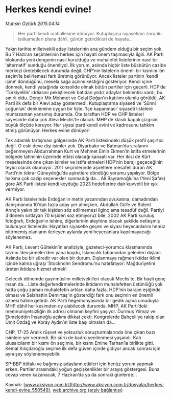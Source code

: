 # Herkes kendi evine!

*Muhsin Öztürk 2015.04.14*

<div class="pNewsDetailMainContent" itemprop="articleBody">
 <blockquote>
  <p>
   Her parti kendi mahallesine dönüyor. Kutuplaşma siyasetinin zorunlu istikametleri plana dâhil, günün getirdikleri de hayata...
  </p>
 </blockquote>
 <p>
  Yakın tarihte milletvekili aday listelerinin ana gündem olduğu bir seçim yok. Bu 7 Haziran seçimlerinin herkes için hayati önem taşımasıyla ilgili. AK Parti blokunda yeni dengenin nasıl kurulduğu ve muhalefet listelerinin nasıl bir ‘alternatif’ sunduğu önemliydi. İlk yorum, aslında hiçbir liste büsbütün cazibe merkezi üretebilecek durumda değil. CHP’nin listelerin önemli bir kısmını ‘ön seçim’le belirlemesi fark üretmiş görünüyor. Ancak listeler partinin ‘kendi içine’ döndüğünü, mesela sağa açılımı kestiğini gösteriyor. Kendi içine dönmek, kendi yatağında konsolide olmak bütün partiler için geçerli. HDP’de ‘Türkiyelilik’ iddiasını pekiştirecek batıdan yıldız adaylar beklentisi vardı, bu sınırlı oldu. Dengir Mir Mehmet ve Celal Doğan’ın katılımı olumlu görüldü. AK Parti ilk defa bir Alevi aday göstermedi. Kutuplaştırma siyaseti ve ‘Sünni çoğunluk’ denklemine uygun bir liste. ‘İçe kapanmacı’ siyaseti listelere muntazaman yansımış durumda. Öte taraftan HDP ve CHP listeleri sayesinde daha çok Alevi Meclis’te olacak. MHP de klasik kapalı çizgisini büyük ölçüde koruyor. Her siyasi parti kendi evini ve kadrosunu tahkim etmiş görünüyor. Herkes evine dönüyor!
 </p>
 <p>
  Tek adamlık tartışması gölgesinde AK Parti listesindeki düşük profil şaşırtıcı değil. O eski deve dişi isimler yok. Diyarbakır ve Batman’da sıralarını beğenmeyen Abdurrahman Kurt ve Mehmet Emin Ekmen’in istifa etmelerinin bölgede tahminin üzerinde etkisi olacağı kanaati var. Her ikisi de Kürt meselesinde öne çıkan isimler ve istifa etmeleri HDP’nin barajı geçeceğinin teyidi olarak okunuyor. 2011 seçimlerinde aşiretlere mesafeli duran AK Parti’nin tekrar Güneydoğu’da aşiretlere döndüğü yorumu yapılıyor. Bölge halkına çok cazip seçenekler sunmadığı da... Ali Bayramoğlu’na (Yeni Şafak) göre AK Parti listesi kendi koyduğu 2023 hedeflerine dair kuvvetli bir ışık vermiyor.
 </p>
 <p>
  AK Parti listelerinde Erdoğan’ın metin yazarından avukatına, damadından danışmanına 10’dan fazla aday yer almışken, Abdullah Gül’e ve Bülent Arınç’a yakın bir tek kişiden söz edilmemesi ilginç ama tesadüf değil. Partiyi 3 dönem sırtlayan 70 kişiden söz etmiyoruz bile. 2002 AK Parti kuruluş fotoğrafı, Erdoğan’ın lehine, diğerlerinin aleyhine olacak şekilde netleşmiş bulunuyor listelerde. Hayatları siyasetle geçen ve siyasi heyecanlarını henüz bitirmemiş olanların ilerleyen aylarda yeni heyecanlara kapılmayacağı söylenemez.
 </p>
 <p>
  AK Parti, Levent Gültekin’in analiziyle, gazeteci-yorumcu klasmanında tavrını ‘devşirmeler’den yana koydu, İslamcılık tabanından gelenleri dışladı. Aslında bu bir süredir var olan bir durum. Dışlanmaya rağmen iktidar iklimi içinde kalma uğraşı ‘Stockholm Sendromu’nu hatırlatıyor: Mağduriyetini üreten iktidara hizmet etmek!
 </p>
 <p>
  Gelecek dönemde gayrimüslim milletvekilleri olacak Meclis’te. Bir hayli genç insan da... Liste değerlendirmelerinde iktidarın muhalefetten üstünlüğü yok hatta çoğu zaman muhalefetin artıları daha fazla. HDP’nin barajın eşiğinde olması ve Selahattin Demirtaş’ın gösterdiği fark onu seçimin en önemli öznesi hâline getirdi. AK Parti hegemonyasında bir gedik açma umuduyla MHP dâhil her kesimden oy alabilecek durumda. MHP, AK Parti’deki memnuniyetsizliğin ilk adresi olmanın keyfini yaşıyor. Durmuş Yılmaz ve Ekmeleddin İhsanoğlu açılımı dikkat çekti. Kongrelerde Bahçeli’ye rakip olan Ümit Özdağ ve Koray Aydın’ın liste başı olmaları da…
 </p>
 <p>
  CHP, 17-25 Aralık rüşvet ve yolsuzluk soruşturmalarında öne çıkan bazı isimlere yer vermedi. Bir sürü de kadro yenilenmesi yaşandı. Katı ulusalcıların bir kısmı ön seçimle, bir kısmı Emine Tarhan’la birlikte gitti. Kemal Kılıçdaroğlu seçime ilk defa güven içinde gidiyor ancak sonrası için aynı şey söylenemeyebilir.
 </p>
 <p>
  SP-BBP ittifakı ve bağımsız adayların etkileri için henüz yorum yapmak erken. Partiler arasındaki yoğun geçişkenlikler bir arayış göstergesi. Buna cevap veren kazanacak, 7 Haziran’da ya da sonraki günlerde...
 </p>
</div>


Kaynak: [www.aksiyon.com.tr](http://www.aksiyon.com.tr/dosyalar/herkes-kendi-evine_550549), [web.archive.org (arşiv bağlantısı)](http://web.archive.org/web/20150708030759/http://www.aksiyon.com.tr/dosyalar/herkes-kendi-evine_550549)

